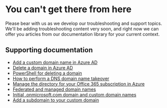 <properties
	pageTitle="You can't get there from here"
	description="Azure Active Directory troubleshooting"
	service="microsoft.aad"
	resource="Microsoft_AAD_IAM"
	authors="curtand"
	displayOrder="1"
	selfHelpType="resource"
	supportTopicIds=""
	resourceTags="directory_overview"
	productPesIds=""
	cloudEnvironments="public"
/>

# You can't get there from here
Please bear with us as we develop our troubleshooting and support topics. We'll be adding troubleshooting content very soon, and right now we can offer you articles from our documentation library for your current context.

## Supporting documentation
* [Add a custom domain name in Azure AD](https://docs.microsoft.com/azure/active-directory/active-directory-add-domain)
* [Delete a domain in Azure AD](https://docs.microsoft.com/azure/active-directory/active-directory-domains-manage-azure-portal#delete-a-custom-domain-name)
* [PowerShell for deleting a domain](https://docs.microsoft.com/powershell/msonline/v1/remove-msoldomain) 
* [How to perform a DNS domain name takeover](https://docs.microsoft.com/azure/active-directory/active-directory-self-service-signup#how-to-perform-a-dns-domain-name-takeover)
* [Manage the directory for your Office 365 subscription in Azure](https://docs.microsoft.com/azure/active-directory/active-directory-manage-o365-subscription)
* [Federated and managed domain names](https://docs.microsoft.com/azure/active-directory/active-directory-add-domain-concepts#federated-and-managed-domain-names)
* [Initial .onmicrosoft.com domain and custom domain names](https://docs.microsoft.com/azure/active-directory/active-directory-add-domain-concepts#initial-and-custom-domain-names)
* [Add a subdomain to your custom domain](https://docs.microsoft.com/azure/active-directory/active-directory-domains-manage-azure-portal#add-subdomains-of-a-custom-domain)